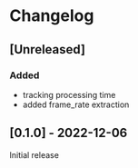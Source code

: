 # Changelog

## [Unreleased]

### Added

- tracking processing time
- added frame_rate extraction


## [0.1.0] - 2022-12-06

Initial release
